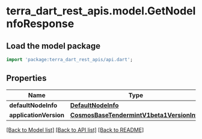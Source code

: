 # terra_dart_rest_apis.model.GetNodeInfoResponse

## Load the model package
```dart
import 'package:terra_dart_rest_apis/api.dart';
```

## Properties
Name | Type | Description | Notes
------------ | ------------- | ------------- | -------------
**defaultNodeInfo** | [**DefaultNodeInfo**](DefaultNodeInfo.md) |  | [optional] 
**applicationVersion** | [**CosmosBaseTendermintV1beta1VersionInfo**](CosmosBaseTendermintV1beta1VersionInfo.md) |  | [optional] 

[[Back to Model list]](../README.md#documentation-for-models) [[Back to API list]](../README.md#documentation-for-api-endpoints) [[Back to README]](../README.md)


